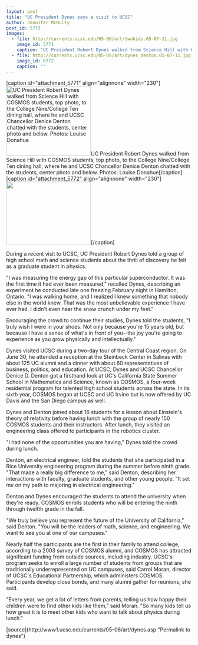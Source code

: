 ```yaml
---
layout: post
title: "UC President Dynes pays a visit to UCSC"
author: Jennifer McNulty 
post_id: 5773
images:
  - file: http://currents.ucsc.edu/05-06/art/twokids.05-07-11.jpg
    image_id: 5771
    caption: "UC President Robert Dynes walked from Science Hill with COSMOS students, top photo, to the College Nine/College Ten dining hall, where he and UCSC Chancellor Denice Denton chatted with the students, center photo and below. Photos: Louise Donahue"
  - file: http://currents.ucsc.edu/05-06/art/dynes_denton.05-07-11.jpg
    image_id: 5772
    caption: ""
---
```


[caption id="attachment_5771" align="alignnone" width="230"]<a href="http://localhost/mysite/wp-content/uploads/2005/07/twokids.05-07-11.jpg"><img class="size-full wp-image-5771" src="http://localhost/mysite/wp-content/uploads/2005/07/twokids.05-07-11.jpg" alt="UC President Robert Dynes walked from Science Hill with COSMOS students, top photo, to the College Nine/College Ten dining hall, where he and UCSC Chancellor Denice Denton chatted with the students, center photo and below. Photos: Louise Donahue" width="230" height="189" /></a>UC President Robert Dynes walked from Science Hill with COSMOS students, top photo, to the College Nine/College Ten dining hall, where he and UCSC Chancellor Denice Denton chatted with the students, center photo and below. Photos: Louise Donahue[/caption]
[caption id="attachment_5772" align="alignnone" width="230"]<a href="http://localhost/mysite/wp-content/uploads/2005/07/dynes_denton.05-07-11.jpg"><img class="size-full wp-image-5772" src="http://localhost/mysite/wp-content/uploads/2005/07/dynes_denton.05-07-11.jpg" alt="" width="230" height="170" /></a>[/caption]
<a name="content" id="content"></a>
<p>
  During a recent visit to UCSC, UC President Robert Dynes told a group of high school math and science students about the thrill of discovery he felt as a graduate student in physics.
</p>
<p>
  "I was measuring the energy gap of this particular superconductor. It was the first time it had ever been measured," recalled Dynes, describing an experiment he conducted late one freezing February night in Hamilton, Ontario. "I was walking home, and I realized I knew something that nobody else in the world knew. That was the most unbelievable experience I have ever had. I didn't even hear the snow crunch under my feet."
</p>
<p>
  Encouraging the crowd to continue their studies, Dynes told the students, "I truly wish I were in your shoes. Not only because you're 15 years old, but because I have a sense of what's in front of you--the joy you're going to experience as you grow physically and intellectually."
</p>
<p>
  Dynes visited UCSC during a two-day tour of the Central Coast region. On June 30, he attended a reception at the Steinbeck Center in Salinas with about 125 UC alumni and a dinner with about 60 representatives of business, politics, and education. At UCSC, Dynes and UCSC Chancellor Denice D. Denton got a firsthand look at UC's California State Summer School in Mathematics and Science, known as COSMOS, a four-week residential program for talented high school students across the state. In its sixth year, COSMOS began at UCSC and UC Irvine but is now offered by UC Davis and the San Diego campus as well.
</p>
<p>
  Dynes and Denton joined about 16 students for a lesson about Einstein's theory of relativity before having lunch with the group of nearly 150 COSMOS students and their instructors. After lunch, they visited an engineering class offered to participants in the robotics cluster.
</p>
<p>
  "I had none of the opportunities you are having," Dynes told the crowd during lunch.
</p>
<p>
  Denton, an electrical engineer, told the students that she participated in a Rice University engineering program during the summer before ninth grade. "That made a really big difference to me," said Denton, describing her interactions with faculty, graduate students, and other young people. "It set me on my path to majoring in electrical engineering."
</p>
<p>
  Denton and Dynes encouraged the students to attend the university when they're ready. COSMOS enrolls students who will be entering the ninth through twelfth grade in the fall.
</p>
<p>
  "We truly believe you represent the future of the University of California," said Denton. "You will be the leaders of math, science, and engineering. We want to see you at one of our campuses."
</p>
<p>
  Nearly half the participants are the first in their family to attend college, according to a 2003 survey of COSMOS alumni, and COSMOS has attracted significant funding from outside sources, including industry. UCSC's program seeks to enroll a large number of students from groups that are traditionally underrepresented on UC campuses, said Carrol Moran, director of UCSC's Educational Partnership, which administers COSMOS. Participants develop close bonds, and many alumni gather for reunions, she said.
</p>
<p>
  "Every year, we get a lot of letters from parents, telling us how happy their children were to find other kids like them," said Moran. "So many kids tell us how great it is to meet other kids who want to talk about physics during lunch."
</p>
[source](http://www1.ucsc.edu/currents/05-06/art/dynes.asp "Permalink to dynes")
